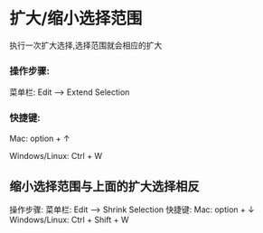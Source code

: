 # 扩大/缩小选择范围

执行一次扩大选择,选择范围就会相应的扩大

### 操作步骤:

菜单栏: Edit --> Extend Selection

### 快捷键:

Mac: option + ↑

Windows/Linux: Ctrl + W

## 缩小选择范围与上面的扩大选择相反

操作步骤:
菜单栏: Edit --> Shrink Selection
快捷键:
Mac: option + ↓
Windows/Linux: Ctrl + Shift + W



